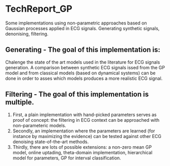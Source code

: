 # TechReport_GP
Some implementations using non-parametric approaches based on Gaussian processes applied in ECG signals. Generating synthetic signals, denonising, filtering.

## Generating - The goal of this implementation is:
Chalenge the state of the art models used in the literature for ECG signals generation. A comparison between synthetic ECG signals issed from the GP model and from classical models (based on dynamical systems) can be done in order to asses which models produces a more realistic ECG signal.

## Filtering - The goal of this implementation is multiple. 
1. First, a plain implementation with hand-picked parameters serves as proof of concept: the filtering in ECG context can be approached with non-parameteric models.
2. Secondly, an implementation where the parameters are learned (for instance by maximizing the evidence) can be tested against other ECG denoising state-of-the-art methods.
3. Thirdly, there are lots of possible extensions: a non-zero mean GP model, online uptading, theta-domain implementation, hierarchical model for parameters, GP for interval classification.
